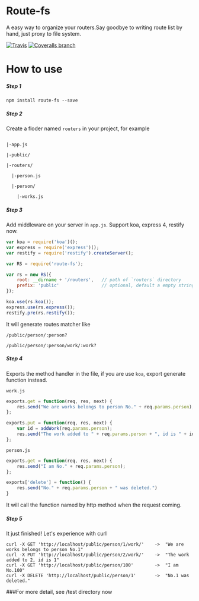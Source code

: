 Route-fs
========

A easy way to organize your routers.Say goodbye to writing route list by hand, just proxy to file system.

[![Travis](https://img.shields.io/travis/karboom/route-fs/master.svg?style=flat-square)](https://travis-ci.org/karboom/route-fs)
[![Coveralls branch](https://img.shields.io/coveralls/karboom/route-fs/master.svg?style=flat-square)](https://coveralls.io/r/karboom/route-fs)


How to use
==========

##### Step 1

```text
npm install route-fs --save
```

##### Step 2

Create a floder named `routers` in your project, for example

```text

|-app.js

|-public/

|-routers/

  |-person.js

  |-person/

    |-works.js

```

##### Step 3

Add middleware on your server in `app.js`. Support koa, express 4, restify now.

```javascript
var koa = require('koa')();
var express = require('express')();
var restify = require('restify').createServer();

var RS = require('route-fs');

var rs = new RS({
	root: __dirname + '/routers', 	// path of `routers` directory
	prefix: 'public' 				// optional, default a empty string
});

koa.use(rs.koa());
express.use(rs.express());
restify.pre(rs.restify());

```

It will generate routes matcher like
```text
/public/person/:person?

/public/person/:person/work/:work?

```

##### Step 4

Exports the method handler in the file, if you are use `koa`, export generate function instead.

`work.js`

```javascript
exports.get = function(req, res, next) {
	res.send("We are works belongs to person No." + req.params.person);
};

exports.put = function(req, res, next) {
	var id = addWork(req.params.person);
	res.send("The work added to " + req.params.person + ", id is " + id)
};
```

`person.js`

```javascript
exports.get = function(req, res, next) {
	res.send("I am No." + req.params.person);
};

exports['delete'] = function() {
	res.send("No." + req.params.person + " was deleted.")
}
```

It will call the function named by http method when the request coming.


##### Step 5

It just finished! Let's experience with curl

```curl
curl -X GET 'http://localhost/public/person/1/work/'	->	"We are works belongs to person No.1"
curl -X PUT 'http://localhost/public/person/2/work/'	->	"The work added to 2, id is 1"
curl -X GET 'http://localhost/public/person/100'		->	"I am No.100"
curl -X DELETE 'http://localhost/public/person/1'		->	"No.1 was deleted."

```


###For more detail, see /test directory now

